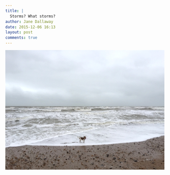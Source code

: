 ```yaml
---
title: |
  Storms? What storms?
author: Jane Dallaway
date: 2015-12-06 16:13
layout: post
comments: true
---
```


<div><a href="/media/Gtp_FullSizeRender.jpg"><img src="/media/Gtp_thumb_FullSizeRender.jpg" width="500" height="375"/></a></div>



  

      